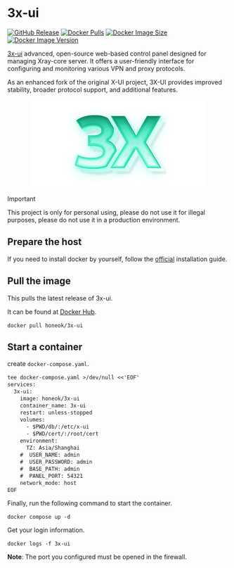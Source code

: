# 3x-ui

[![GitHub Release](https://img.shields.io/github/v/tag/MHSanaei/3x-ui?style=flat-square&label=release&logo=github&color=blue)](https://github.com/MHSanaei/3x-ui/releases)
[![Docker Pulls](https://img.shields.io/docker/pulls/honeok/3x-ui.svg?style=flat-square&logo=docker&color=blue)](https://hub.docker.com/r/honeok/3x-ui)
[![Docker Image Size](https://img.shields.io/docker/image-size/honeok/3x-ui.svg?style=flat-square&logo=docker&color=blue)](https://hub.docker.com/r/honeok/3x-ui)
[![Docker Image Version](https://img.shields.io/docker/v/honeok/3x-ui.svg?style=flat-square&logo=docker&color=blue)](https://hub.docker.com/r/honeok/3x-ui)

[3x-ui][1] advanced, open-source web-based control panel designed for managing Xray-core server. It offers a user-friendly interface for configuring and monitoring various VPN and proxy protocols.

As an enhanced fork of the original X-UI project, 3X-UI provides improved stability, broader protocol support, and additional features.

<p align="center">
  <picture>
    <source media="(prefers-color-scheme: dark)" srcset="https://github.com/MHSanaei/3x-ui/raw/main/media/3x-ui-dark.png">
    <img alt="3x-ui" src="https://github.com/MHSanaei/3x-ui/raw/main/media/3x-ui-light.png">
  </picture>
</p>

> [!IMPORTANT]
> This project is only for personal using, please do not use it for illegal purposes, please do not use it in a production environment.

## Prepare the host

If you need to install docker by yourself, follow the [official][2] installation guide.

## Pull the image

This pulls the latest release of 3x-ui.

It can be found at [Docker Hub][3].

```shell
docker pull honeok/3x-ui
```

## Start a container

create `docker-compose.yaml`.

```shell
tee docker-compose.yaml >/dev/null <<'EOF'
services:
  3x-ui:
    image: honeok/3x-ui
    container_name: 3x-ui
    restart: unless-stopped
    volumes:
      - $PWD/db/:/etc/x-ui
      - $PWD/cert/:/root/cert
    environment:
      TZ: Asia/Shanghai
    #  USER_NAME: admin
    #  USER_PASSWORD: admin
    #  BASE_PATH: admin
    #  PANEL_PORT: 54321
    network_mode: host
EOF
```

Finally, run the following command to start the container.

```shell
docker compose up -d
```

Get your login information.

```shell
docker logs -f 3x-ui
```

**Note**: The port you configured must be opened in the firewall.

[1]: https://github.com/MHSanaei/3x-ui
[2]: https://docs.docker.com/install
[3]: https://hub.docker.com/r/honeok/3x-ui
